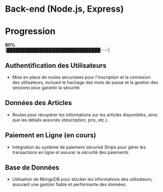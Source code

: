 # Back-end (Node.js, Express)


# Progression

**80%**  
|███████████████████████████████----|

## Authentification des Utilisateurs
- Mise en place de routes sécurisées pour l'inscription et la connexion des utilisateurs, incluant le hachage des mots de passe et la gestion des sessions pour garantir la sécurité.

## Données des Articles
- Routes pour récupérer les informations sur les articles disponibles, ainsi que les détails associés (description, prix, etc.).

## Paiement en Ligne (en cours)
- Intégration du système de paiement sécurisé Stripe pour gérer les transactions en ligne et assurer la sécurité des paiements.

## Base de Données
- Utilisation de MongoDB pour stocker les informations des utilisateurs, assurant une gestion fiable et performante des données.



